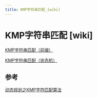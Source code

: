 ```yaml
---
title: KMP字符串匹配_[wiki]
---
```


# KMP字符串匹配 [wiki]

[KMP字符串匹配（前缀）](KMP%E5%AD%97%E7%AC%A6%E4%B8%B2%E5%8C%B9%E9%85%8D%20%5Bwiki%5D/KMP%E5%AD%97%E7%AC%A6%E4%B8%B2%E5%8C%B9%E9%85%8D%EF%BC%88%E5%89%8D%E7%BC%80%EF%BC%89%207105089e168d4ee28e35d36f7e01bbbe.md)

[KMP字符串匹配（状态机）](KMP%E5%AD%97%E7%AC%A6%E4%B8%B2%E5%8C%B9%E9%85%8D%20%5Bwiki%5D/KMP%E5%AD%97%E7%AC%A6%E4%B8%B2%E5%8C%B9%E9%85%8D%EF%BC%88%E7%8A%B6%E6%80%81%E6%9C%BA%EF%BC%89%20676f181d44124376b319d59c29c02d86.md)

## 参考

[动态规划之KMP字符匹配算法](https://labuladong.gitbook.io/algo-en/v/master/dong-tai-gui-hua-xi-lie/dong-tai-gui-hua-zhi-kmp-zi-fu-pi-pei-suan-fa)